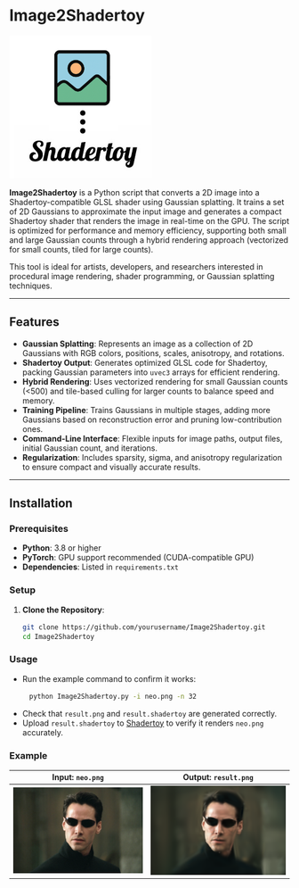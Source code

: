 # Image2Shadertoy

![Icon](icon.png)

**Image2Shadertoy** is a Python script that converts a 2D image into a Shadertoy-compatible GLSL shader using Gaussian splatting. It trains a set of 2D Gaussians to approximate the input image and generates a compact Shadertoy shader that renders the image in real-time on the GPU. The script is optimized for performance and memory efficiency, supporting both small and large Gaussian counts through a hybrid rendering approach (vectorized for small counts, tiled for large counts).

This tool is ideal for artists, developers, and researchers interested in procedural image rendering, shader programming, or Gaussian splatting techniques.

---

## Features

- **Gaussian Splatting**: Represents an image as a collection of 2D Gaussians with RGB colors, positions, scales, anisotropy, and rotations.
- **Shadertoy Output**: Generates optimized GLSL code for Shadertoy, packing Gaussian parameters into `uvec3` arrays for efficient rendering.
- **Hybrid Rendering**: Uses vectorized rendering for small Gaussian counts (<500) and tile-based culling for larger counts to balance speed and memory.
- **Training Pipeline**: Trains Gaussians in multiple stages, adding more Gaussians based on reconstruction error and pruning low-contribution ones.
- **Command-Line Interface**: Flexible inputs for image paths, output files, initial Gaussian count, and iterations.
- **Regularization**: Includes sparsity, sigma, and anisotropy regularization to ensure compact and visually accurate results.

---

## Installation

### Prerequisites
- **Python**: 3.8 or higher
- **PyTorch**: GPU support recommended (CUDA-compatible GPU)
- **Dependencies**: Listed in `requirements.txt`

### Setup
1. **Clone the Repository**:
   ```bash
   git clone https://github.com/yourusername/Image2Shadertoy.git
   cd Image2Shadertoy
   
### Usage
- Run the example command to confirm it works:
```bash
     python Image2Shadertoy.py -i neo.png -n 32
```
- Check that `result.png` and `result.shadertoy` are generated correctly.
- Upload `result.shadertoy` to [Shadertoy](https://www.shadertoy.com/new) to verify it renders `neo.png` accurately.

### Example
| Input: `neo.png` | Output: `result.png` |
|------------------|----------------------|
| ![Input](neo.png) | ![Output](result.png) |